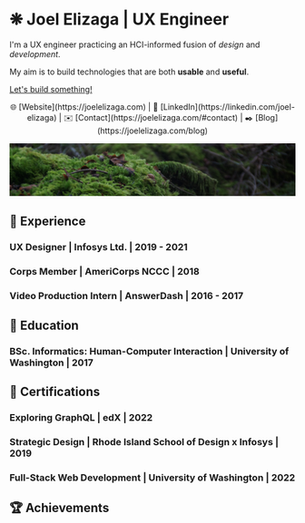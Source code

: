 # ❋ Joel Elizaga | UX Engineer

I'm a UX engineer practicing an HCI-informed fusion of *design* and
*development*.

My aim is to build technologies that are both **usable** and **useful**.

[Let's build something!](https://joelelizaga.com/#contact)

<p style="text-align: center;">
  🌐 [Website](https://joelelizaga.com) | 👔 [LinkedIn](https://linkedin.com/joel-elizaga) | ✉️ [Contact](https://joelelizaga.com/#contact) | ✒️ [Blog](https://joelelizaga.com/blog)
</p>

![A mossy rock resting on the forest floor.](mossy-rock.jpg)

## 💼 Experience

### UX Designer | Infosys Ltd. | 2019 - 2021

### Corps Member | AmeriCorps NCCC | 2018

### Video Production Intern | AnswerDash | 2016 - 2017

## 🧮 Education

### BSc. Informatics: Human-Computer Interaction | University of Washington | 2017

## 📘 Certifications

### Exploring GraphQL | edX | 2022

### Strategic Design | Rhode Island School of Design x Infosys | 2019

### Full-Stack Web Development | University of Washington | 2022

## 🏆 Achievements
